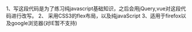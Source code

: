 1、写这段代码是为了练习纯javascript基础知识，之后会用jQuery,vue对这段代码进行改写。
2、 采用CSS3的flex布局，以及纯javaScript
3、适用于firefox以及google浏览器(对IE暂不支持)
